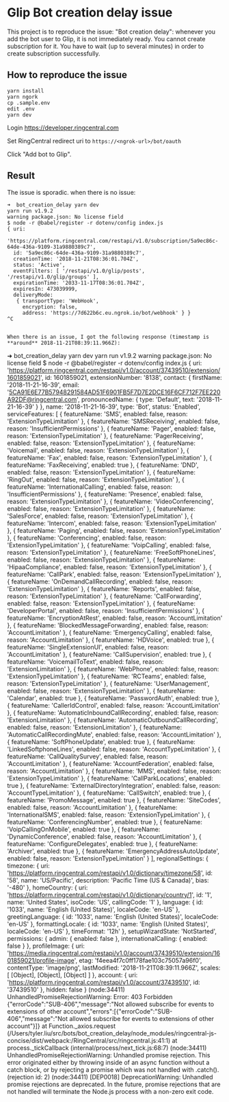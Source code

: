 # Glip Bot creation delay issue

This project is to reproduce the issue: "Bot creation delay": whenever you add the bot user to Glip, it is not immediately ready. You cannot create subscription for it. You have to wait (up to several minutes) in order to create subscription successfully.


## How to reproduce the issue

```
yarn install
yarn ngork
cp .sample.env
edit .env
yarn dev
```

Login https://developer.ringcentral.com 

Set RingCentral redirect uri to `https://<ngrok-url>/bot/oauth`

Click "Add bot to Glip".


## Result

The issue is sporadic. when there is no issue:

```
➜  bot_creation_delay yarn dev
yarn run v1.9.2
warning package.json: No license field
$ node -r @babel/register -r dotenv/config index.js
{ uri:
   'https://platform.ringcentral.com/restapi/v1.0/subscription/5a9ec86c-64de-436a-9109-31a9880389c7',
  id: '5a9ec86c-64de-436a-9109-31a9880389c7',
  creationTime: '2018-11-21T08:36:01.704Z',
  status: 'Active',
  eventFilters: [ '/restapi/v1.0/glip/posts', '/restapi/v1.0/glip/groups' ],
  expirationTime: '2033-11-17T08:36:01.704Z',
  expiresIn: 473039999,
  deliveryMode:
   { transportType: 'WebHook',
     encryption: false,
     address: 'https://7d622b6c.eu.ngrok.io/bot/webhook' } }
^C


When there is an issue, I got the following response (timestamp is **around** 2018-11-21T08:39:11.966Z):

```
➜  bot_creation_delay yarn dev
yarn run v1.9.2
warning package.json: No license field
$ node -r @babel/register -r dotenv/config index.js
{ uri:
   'https://platform.ringcentral.com/restapi/v1.0/account/37439510/extension/1601859021',
  id: 1601859021,
  extensionNumber: '8138',
  contact:
   { firstName: '2018-11-21-16-39',
     email:
      '5CA91E6E77B57948291584AD51F6901FB5F7D7E2DCE16F6CF712F7EE220A92DF@ringcentral.com',
     pronouncedName: { type: 'Default', text: '2018-11-21-16-39' } },
  name: '2018-11-21-16-39',
  type: 'Bot',
  status: 'Enabled',
  serviceFeatures:
   [ { featureName: 'SMS',
       enabled: false,
       reason: 'ExtensionTypeLimitation' },
     { featureName: 'SMSReceiving',
       enabled: false,
       reason: 'InsufficientPermissions' },
     { featureName: 'Pager',
       enabled: false,
       reason: 'ExtensionTypeLimitation' },
     { featureName: 'PagerReceiving',
       enabled: false,
       reason: 'ExtensionTypeLimitation' },
     { featureName: 'Voicemail',
       enabled: false,
       reason: 'ExtensionTypeLimitation' },
     { featureName: 'Fax',
       enabled: false,
       reason: 'ExtensionTypeLimitation' },
     { featureName: 'FaxReceiving', enabled: true },
     { featureName: 'DND',
       enabled: false,
       reason: 'ExtensionTypeLimitation' },
     { featureName: 'RingOut',
       enabled: false,
       reason: 'ExtensionTypeLimitation' },
     { featureName: 'InternationalCalling',
       enabled: false,
       reason: 'InsufficientPermissions' },
     { featureName: 'Presence',
       enabled: false,
       reason: 'ExtensionTypeLimitation' },
     { featureName: 'VideoConferencing',
       enabled: false,
       reason: 'ExtensionTypeLimitation' },
     { featureName: 'SalesForce',
       enabled: false,
       reason: 'ExtensionTypeLimitation' },
     { featureName: 'Intercom',
       enabled: false,
       reason: 'ExtensionTypeLimitation' },
     { featureName: 'Paging',
       enabled: false,
       reason: 'ExtensionTypeLimitation' },
     { featureName: 'Conferencing',
       enabled: false,
       reason: 'ExtensionTypeLimitation' },
     { featureName: 'VoipCalling',
       enabled: false,
       reason: 'ExtensionTypeLimitation' },
     { featureName: 'FreeSoftPhoneLines',
       enabled: false,
       reason: 'ExtensionTypeLimitation' },
     { featureName: 'HipaaCompliance',
       enabled: false,
       reason: 'ExtensionTypeLimitation' },
     { featureName: 'CallPark',
       enabled: false,
       reason: 'ExtensionTypeLimitation' },
     { featureName: 'OnDemandCallRecording',
       enabled: false,
       reason: 'ExtensionTypeLimitation' },
     { featureName: 'Reports',
       enabled: false,
       reason: 'ExtensionTypeLimitation' },
     { featureName: 'CallForwarding',
       enabled: false,
       reason: 'ExtensionTypeLimitation' },
     { featureName: 'DeveloperPortal',
       enabled: false,
       reason: 'InsufficientPermissions' },
     { featureName: 'EncryptionAtRest',
       enabled: false,
       reason: 'AccountLimitation' },
     { featureName: 'BlockedMessageForwarding',
       enabled: false,
       reason: 'AccountLimitation' },
     { featureName: 'EmergencyCalling',
       enabled: false,
       reason: 'AccountLimitation' },
     { featureName: 'HDVoice', enabled: true },
     { featureName: 'SingleExtensionUI',
       enabled: false,
       reason: 'AccountLimitation' },
     { featureName: 'CallSupervision', enabled: true },
     { featureName: 'VoicemailToText',
       enabled: false,
       reason: 'ExtensionLimitation' },
     { featureName: 'WebPhone',
       enabled: false,
       reason: 'ExtensionTypeLimitation' },
     { featureName: 'RCTeams',
       enabled: false,
       reason: 'ExtensionTypeLimitation' },
     { featureName: 'UserManagement',
       enabled: false,
       reason: 'ExtensionTypeLimitation' },
     { featureName: 'Calendar', enabled: true },
     { featureName: 'PasswordAuth', enabled: true },
     { featureName: 'CallerIdControl',
       enabled: false,
       reason: 'AccountLimitation' },
     { featureName: 'AutomaticInboundCallRecording',
       enabled: false,
       reason: 'ExtensionLimitation' },
     { featureName: 'AutomaticOutboundCallRecording',
       enabled: false,
       reason: 'ExtensionLimitation' },
     { featureName: 'AutomaticCallRecordingMute',
       enabled: false,
       reason: 'AccountLimitation' },
     { featureName: 'SoftPhoneUpdate', enabled: true },
     { featureName: 'LinkedSoftphoneLines',
       enabled: false,
       reason: 'AccountTypeLimitation' },
     { featureName: 'CallQualitySurvey',
       enabled: false,
       reason: 'AccountLimitation' },
     { featureName: 'AccountFederation',
       enabled: false,
       reason: 'AccountLimitation' },
     { featureName: 'MMS',
       enabled: false,
       reason: 'ExtensionTypeLimitation' },
     { featureName: 'CallParkLocations', enabled: true },
     { featureName: 'ExternalDirectoryIntegration',
       enabled: false,
       reason: 'AccountTypeLimitation' },
     { featureName: 'CallSwitch', enabled: true },
     { featureName: 'PromoMessage', enabled: true },
     { featureName: 'SiteCodes',
       enabled: false,
       reason: 'AccountLimitation' },
     { featureName: 'InternationalSMS',
       enabled: false,
       reason: 'ExtensionTypeLimitation' },
     { featureName: 'ConferencingNumber', enabled: true },
     { featureName: 'VoipCallingOnMobile', enabled: true },
     { featureName: 'DynamicConference',
       enabled: false,
       reason: 'AccountLimitation' },
     { featureName: 'ConfigureDelegates', enabled: true },
     { featureName: 'Archiver', enabled: true },
     { featureName: 'EmergencyAddressAutoUpdate',
       enabled: false,
       reason: 'ExtensionTypeLimitation' } ],
  regionalSettings:
   { timezone:
      { uri:
         'https://platform.ringcentral.com/restapi/v1.0/dictionary/timezone/58',
        id: '58',
        name: 'US/Pacific',
        description: 'Pacific Time (US & Canada)',
        bias: '-480' },
     homeCountry:
      { uri:
         'https://platform.ringcentral.com/restapi/v1.0/dictionary/country/1',
        id: '1',
        name: 'United States',
        isoCode: 'US',
        callingCode: '1' },
     language:
      { id: '1033',
        name: 'English (United States)',
        localeCode: 'en-US' },
     greetingLanguage:
      { id: '1033',
        name: 'English (United States)',
        localeCode: 'en-US' },
     formattingLocale:
      { id: '1033',
        name: 'English (United States)',
        localeCode: 'en-US' },
     timeFormat: '12h' },
  setupWizardState: 'NotStarted',
  permissions:
   { admin: { enabled: false },
     internationalCalling: { enabled: false } },
  profileImage:
   { uri:
      'https://media.ringcentral.com/restapi/v1.0/account/37439510/extension/1601859021/profile-image',
     etag: 'f4eea4f7c0ff178fae103c75057a96f0',
     contentType: 'image/png',
     lastModified: '2018-11-21T08:39:11.966Z',
     scales: [ [Object], [Object], [Object] ] },
  account:
   { uri:
      'https://platform.ringcentral.com/restapi/v1.0/account/37439510',
     id: '37439510' },
  hidden: false }
(node:34411) UnhandledPromiseRejectionWarning: Error: 403 Forbidden
{"errorCode":"SUB-406","message":"Not allowed subscribe for events to extensions of other account","errors":[{"errorCode":"SUB-406","message":"Not allowed subscribe for events to extensions of other account"}]}
    at Function._axios.request (/Users/tyler.liu/src/bots/bot_creation_delay/node_modules/ringcentral-js-concise/dist/webpack:/RingCentral/src/ringcentral.js:41:1)
    at process._tickCallback (internal/process/next_tick.js:68:7)
(node:34411) UnhandledPromiseRejectionWarning: Unhandled promise rejection. This error originated either by throwing inside of an async function without a catch block, or by rejecting a promise which was not handled with .catch(). (rejection id: 2)
(node:34411) [DEP0018] DeprecationWarning: Unhandled promise rejections are deprecated. In the future, promise rejections that are not handled will terminate the Node.js process with a non-zero exit code.
```

